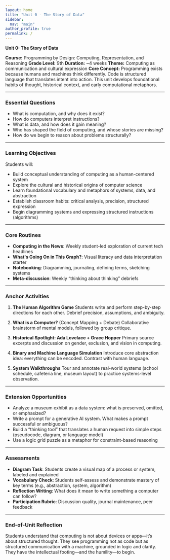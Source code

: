 ```yaml
---
layout: home
title: "Unit 0 - The Story of Data"
sidebar:
  nav: "main"
author_profile: true
permalink: /
---
```



**Unit 0: The Story of Data**

**Course:** Programming by Design: Computing, Representation, and Reasoning
**Grade Level:** 9th
**Duration:** \~4 weeks
**Theme:** Computing as communication and cultural expression
**Core Concept:** Programming exists because humans and machines think differently. Code is structured language that translates intent into action. This unit develops foundational habits of thought, historical context, and early computational metaphors.

---

### Essential Questions

* What is computation, and why does it exist?
* How do computers interpret instructions?
* What is data, and how does it gain meaning?
* Who has shaped the field of computing, and whose stories are missing?
* How do we begin to reason about problems structurally?

---

### Learning Objectives

Students will:

* Build conceptual understanding of computing as a human-centered system
* Explore the cultural and historical origins of computer science
* Learn foundational vocabulary and metaphors of systems, data, and abstraction
* Establish classroom habits: critical analysis, precision, structured expression
* Begin diagramming systems and expressing structured instructions (algorithms)

---

### Core Routines

* **Computing in the News**: Weekly student-led exploration of current tech headlines
* **What's Going On in This Graph?**: Visual literacy and data interpretation starter
* **Notebooking**: Diagramming, journaling, defining terms, sketching systems
* **Meta-discussion**: Weekly “thinking about thinking” debriefs

---

### Anchor Activities

1. **The Human Algorithm Game**
   Students write and perform step-by-step directions for each other. Debrief precision, assumptions, and ambiguity.

2. **What is a Computer?** (Concept Mapping + Debate)
   Collaborative brainstorm of mental models, followed by group critique.

3. **Historical Spotlight: Ada Lovelace + Grace Hopper**
   Primary source excerpts and discussion on gender, exclusion, and vision in computing.

4. **Binary and Machine Language Simulation**
   Introduce core abstraction idea: everything can be encoded. Contrast with human language.

5. **System Walkthroughs**
   Tour and annotate real-world systems (school schedule, cafeteria line, museum layout) to practice systems-level observation.

---

### Extension Opportunities

* Analyze a museum exhibit as a data system: what is preserved, omitted, or emphasized?
* Write a prompt for a generative AI system. What makes a prompt successful or ambiguous?
* Build a “thinking tool” that translates a human request into simple steps (pseudocode, diagram, or language model)
* Use a logic grid puzzle as a metaphor for constraint-based reasoning

---

### Assessments

* **Diagram Task**: Students create a visual map of a process or system, labeled and explained
* **Vocabulary Check**: Students self-assess and demonstrate mastery of key terms (e.g., abstraction, system, algorithm)
* **Reflection Writing**: What does it mean to write something a computer can follow?
* **Participation Rubric**: Discussion quality, journal maintenance, peer feedback

---

### End-of-Unit Reflection

Students understand that computing is not about devices or apps—it’s about structured thought. They see programming not as code but as structured communication with a machine, grounded in logic and clarity. They have the intellectual footing—and the humility—to begin.
